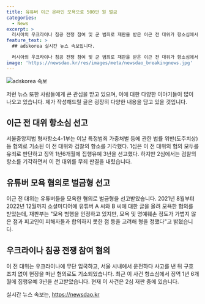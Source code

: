 ```yaml
---
title: 유튜버 이근 온라인 모욕으로 500만 원 벌금
categories:
  - News
excerpt: >
  러시아의 우크라이나 침공 전쟁 참여 및 군 범죄로 재판을 받은 이근 전 대위가 항소심에서 기소된 혐의들에 대한 판결을 받았다. 1심에서는 유죄로 판단되며 징역 1년6개월에 집행유예 3년을 선고받았지만, 모욕과 명예훼손 혐의로 인해 벌금형도 선고받았다. 이 전 대위는 유튜버들을 모욕한 혐의로도 기소되었으며, 관련 혐의를 부인하고 있다. 또한, 오토바이 사고로 피해를 입힌 뒤 현장을 떠난 혐의로도 기소됐으며, 항소심에서는 징역 1년6개월에 집행유예 3년을 선고받았다.
feature_text: >
  ## adskorea 실시간 뉴스 속보입니다.

  러시아의 우크라이나 침공 전쟁 참여 및 군 범죄로 재판을 받은 이근 전 대위가 항소심에서 기소된 혐의들에 대한 판결을 받았다. 1심에서는 유죄로 판단되며 징역 1년6개월에 집행유예 3년을 선고받았지만, 모욕과 명예훼손 혐의로 인해 벌금형도 선고받았다. 이 전 대위는 유튜버들을 모욕한 혐의로도 기소되었으며, 관련 혐의를 부인하고 있다. 또한, 오토바이 사고로 피해를 입힌 뒤 현장을 떠난 혐의로도 기소됐으며, 항소심에서는 징역 1년6개월에 집행유예 3년을 선고받았다.
image: 'https://newsdao.kr/res/images/meta/newsdao_breakingnews.jpg'
---
```


<p><img src="https://newsdao.kr/res/images/meta/newsdao_breakingnews.jpg" alt="adskorea 속보" /></p>

<p>저런 뉴스 또한 사람들에게 큰 관심을 받고 있으며, 이에 대한 다양한 이야기들이 많이 나오고 있습니다. 제가 작성해드릴 글은 굉장히 다양한 내용을 담고 있을 것입니다.</p>

<h2 data-ke-size="size26">이근 전 대위 항소심 선고</h2>

<p data-ke-size="size16">서울중앙지법 형사항소4-1부는 이날 특정범죄 가중처벌 등에 관한 법률 위반(도주치상) 등 혐의로 기소된 이 전 대위와 검찰의 항소를 기각했다. 1심은 이 전 대위의 혐의 모두를 유죄로 판단하고 징역 1년6개월에 집행유예 3년을 선고했다. 하지만 2심에서는 검찰의 항소를 기각하면서 이 전 대위를 무죄 판결을 내렸습니다.</p>

<h2 data-ke-size="size26">유튜버 모욕 혐의로 벌금형 선고</h2>

<p data-ke-size="size16">이근 전 대위는 유튜버들을 모욕한 혐의로 벌금형을 선고받았습니다. 2021년 8월부터 2022년 12월까지 소셜미디어에 유튜버 A 씨와 B 씨에 대한 글을 올려 모욕한 혐의를 받았는데, 재판부는 "모욕 범행을 인정하고 있지만, 모욕 및 명예훼손 정도가 가볍지 않은 점과 피고인이 피해자들과 합의하지 못한 점 등을 고려해 형을 정했다"고 밝혔습니다.</p>

<h2 data-ke-size="size26">우크라이나 침공 전쟁 참여 혐의</h2>

<p data-ke-size="size16">이 전 대위는 우크라이나에 무단 입국하고, 서울 시내에서 운전하다 사고를 낸 뒤 구호 조치 없이 현장을 떠난 혐의로도 기소되었습니다. 최근 이 사건 항소심에서 징역 1년 6개월에 집행유예 3년을 선고받았습니다. 현재 이 사건은 2심 재판 중에 있습니다.</p>
실시간 뉴스 속보는, <a href="https://newsdao.kr" rel="dofollow">https://newsdao.kr</a>


